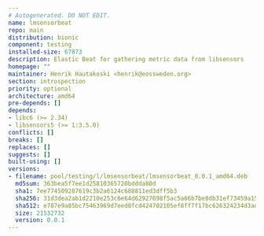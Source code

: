 ```yaml
---
# Autogenerated. DO NOT EDIT.
name: lmsensorbeat
repo: main
distribution: bionic
component: testing
installed-size: 67873
description: Elastic Beat for gathering metric data from libsensors
homepage: ""
maintainer: Henrik Hautakoski <henrik@eossweden.org>
section: introspection
priority: optional
architecture: amd64
pre-depends: []
depends:
- libc6 (>= 2.34)
- libsensors5 (>= 1:3.5.0)
conflicts: []
breaks: []
replaces: []
suggests: []
built-using: []
versions:
- filename: pool/testing/l/lmsensorbeat/lmsensorbeat_0.0.1_amd64.deb
  md5sum: 363bea5f7ee1d25810365720bddda80d
  sha1: 7ee774509287619c3b2a6124c688811ed3dff5b3
  sha256: 31d3dea2ab1d2210e253c6e64d62927698f5ac5a66b7be8db31ef73459a15125
  sha512: e787e9a85bc75463969d7eed8fcd424702105ef8ff7f17bc626324234d3ad0c849b86db243bdf600a0b759309fa55b61175af9df56ec42d28cdc930dd53d4fbb
  size: 21532732
  version: 0.0.1
---
```

